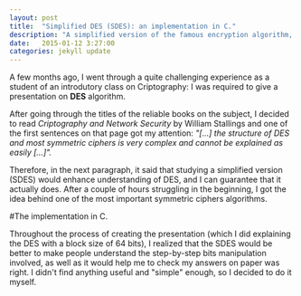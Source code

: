 ```yaml
---
layout: post
title:  "Simplified DES (SDES): an implementation in C."
description: "A simplified version of the famous encryption algorithm, DES."
date:   2015-01-12 3:27:00
categories: jekyll update
---
```

A few months ago, I went through a quite challenging experience as a student of an introdutory class on Criptography: I was required to give a presentation on **DES** algorithm.

After going through the titles of the reliable books on the subject, I decided to read *Criptography and Network Security* by William Stallings and one of the first sentences on that page got my attention: *"[...] the structure of DES and most symmetric ciphers is very complex and cannot be explained as easily [...]".* 

Therefore, in the next paragraph, it said that studying a simplified version (SDES) would enhance understanding of DES, and I can guarantee that it actually does. After a couple of hours struggling in the beginning, I got the idea behind one of the most important symmetric ciphers algorithms.    

#The implementation in C.

Throughout the process of creating the presentation (which I did explaining the DES with a block size of 64 bits), I realized that the SDES would be better to make people understand the step-by-step bits manipulation involved, as well as it would help me to check my answers on paper was right. I didn't find anything useful and "simple" enough, so I decided to do it myself.



